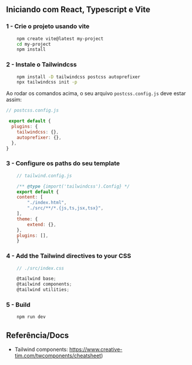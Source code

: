 ## Iniciando com React, Typescript e Vite

### 1 - Crie o projeto usando vite

```sh
    npm create vite@latest my-project
    cd my-project
    npm install
```

### 2 - Instale o Tailwindcss

```sh 
    npm install -D tailwindcss postcss autoprefixer
    npx tailwindcss init -p
```

<p>Ao rodar os comandos acima, o seu arquivo <code>postcss.config.js</code> deve estar assim:</p>

```js
// postcss.config.js

 export default {
  plugins: {
    tailwindcss: {},
    autoprefixer: {},
  },
}

```

### 3 - Configure os paths do seu template

```js
    // tailwind.config.js

    /** @type {import('tailwindcss').Config} */
    export default {
    content: [
        "./index.html",
        "./src/**/*.{js,ts,jsx,tsx}",
    ],
    theme: {
        extend: {},
    },
    plugins: [],
    }
```

### 4 - Add the Tailwind directives to your CSS

```js
    // ./src/index.css

    @tailwind base;
    @tailwind components;
    @tailwind utilities;
```

### 5 - Build

```sh
    npm run dev
```

## Referência/Docs

- Tailwind components: https://www.creative-tim.com/twcomponents/cheatsheet)